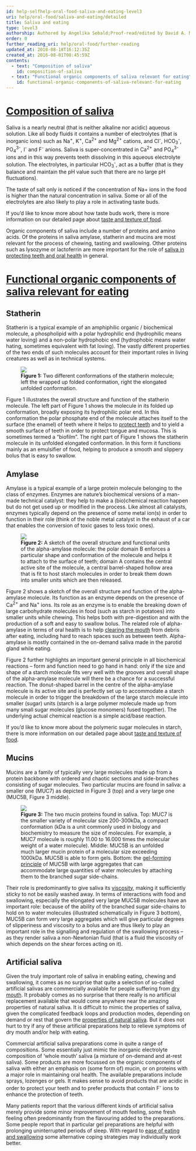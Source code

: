```yaml
---
id: help-selfhelp-oral-food-saliva-and-eating-level3
uri: help/oral-food/saliva-and-eating/detailed
title: Saliva and eating
type: level3
authorship: Authored by Angelika Sebald;Proof-read/edited by David A. Mitchell
order: 0
further_reading_uri: help/oral-food/further-reading
updated_at: 2018-08-18T16:12:35Z
created_at: 2016-08-01T08:45:59Z
contents:
  - text: "Composition of saliva"
    id: composition-of-saliva
  - text: "Functional organic components of saliva relevant for eating"
    id: functional-organic-components-of-saliva-relevant-for-eating
---
```


<h1 id="composition-of-saliva"><a href="/help/oral-food/further-reading"><strong>Composition of saliva</strong></a></h1>
<p>Saliva is a nearly neutral (that is neither alkaline nor acidic)
    aqueous solution. Like all body fluids it contains a number
    of electrolytes (that is inorganic ions) such as Na<sup>+</sup>,
    K<sup>+</sup>, Ca<sup>2+</sup> and Mg<sup>2+</sup> cations,
    and Cl<sup>-</sup>, HCO<sub>3</sub><sup>-</sup>, PO<sub>4</sub><sup>3-</sup>,
    I<sup>-</sup> and F<sup>-</sup> anions. Saliva is super-concentrated
    in Ca<sup>2+</sup> and PO<sub>4</sub><sup>3-</sup> ions and
    in this way prevents teeth dissolving in this aqueous electrolyte
    solution. The electrolytes, in particular HCO<sub>3</sub><sup>-</sup>,
    act as a buffer (that is they balance and maintain the pH
    value such that there are no large pH fluctuations).</p>
<p>The taste of salt only is noticed if the concentration of Na+
    ions in the food is higher than the natural concentration
    in saliva. Some or all of the electrolytes are also likely
    to play a role in activating taste buds.</p>
<aside>
    <p>If you’d like to know more about how taste buds work, there
        is more information on our detailed page about <a href="/help/oral-food/ttt">taste and texture of food</a>.</p>
</aside>
<p>Organic components of saliva include a number of proteins and
    amino acids. Of the proteins in saliva amylase, statherin
    and mucins are most relevant for the process of chewing,
    tasting and swallowing. Other proteins such as lysozyme or
    lactoferrin are more important for the role of <a href="/help/oral-hygiene">saliva in protecting teeth and oral health</a>    in general.</p>
<h1 id="functional-organic-components-of-saliva-relevant-for-eating"><a href="/help/oral-food/further-reading"><strong>Functional organic components of saliva relevant for eating</strong></a></h1>
<h2>Statherin</h2>
<p>Statherin is a typical example of an amphiphilic organic / biochemical
    molecule, a phospholipid with a polar hydrophilic end (hydrophilic
    means water loving) and a non-polar hydrophobic end (hydrophobic
    means water hating, sometimes equivalent with fat loving).
    The vastly different properties of the two ends of such molecules
    account for their important roles in living creatures as
    well as in technical systems.</p>
<figure><img src="/help/oral-food/saliva-and-eating/level3/figure1.png">
    <figcaption><strong>Figure 1:</strong> Two different conformations of
        the statherin molecule; left the wrapped up folded conformation,
        right the elongated unfolded conformation.</figcaption>
</figure>
<p>Figure 1 illustrates the overall structure and function of the
    statherin molecule. The left part of Figure 1 shows the molecule
    in its folded up conformation, broadly exposing its hydrophilic
    polar end. In this conformation the polar phosphate end of
    the molecule attaches itself to the surface (the enamel)
    of teeth where it helps to <a href="/help/oral-hygiene">protect teeth</a>    and to yield a smooth surface of teeth in order to protect
    tongue and mucosa. This is sometimes termed a “biofilm”.
    The right part of Figure 1 shows the statherin molecule in
    its unfolded elongated conformation. In this form it functions
    mainly as an emulsifier of food, helping to produce a smooth
    and slippery bolus that is easy to swallow.</p>
<h2>Amylase</h2>
<p>Amylase is a typical example of a large protein molecule belonging
    to the class of enzymes. Enzymes are nature’s biochemical
    versions of a man-made technical catalyst: they help to make
    a (bio)chemical reaction happen but do not get used up or
    modified in the process. Like almost all catalysts, enzymes
    typically depend on the presence of some metal ion(s) in
    order to function in their role (think of the noble metal
    catalyst in the exhaust of a car that enables the conversion
    of toxic gases to less toxic ones).</p>
<figure><img src="/help/oral-food/saliva-and-eating/level3/figure2.png">
    <figcaption><strong>Figure 2:</strong> A sketch of the overall structure
        and functional units of the alpha-amylase molecule: the
        polar domain B enforces a particular shape and conformation
        of the molecule and helps it to attach to the surface
        of teeth; domain A contains the central active site of
        the molecule, a central barrel-shaped hollow area that
        is fit to host starch molecules in order to break them
        down into smaller units which are then released.</figcaption>
</figure>
<p>Figure 2 shows a sketch of the overall structure and function
    of the alpha-amylase molecule. Its function as an enzyme
    depends on the presence of Ca<sup>2+</sup> and Na<sup>+</sup>    ions. Its role as an enzyme is to enable the breaking down
    of large carbohydrate molecules in food (such as starch in
    potatoes) into smaller units while chewing. This helps both
    with pre-digestion and with the production of a soft and
    easy to swallow bolus. The related role of alpha-amylase
    in terms of oral health is to help <a href="/help/oral-hygiene">clearing the mouth</a>    from debris after eating, including hard to reach spaces
    such as between teeth. Alpha-amylase is mostly contained
    in the on-demand saliva made in the parotid gland while eating.</p>
<p>Figure 2 further highlights an important general principle in
    all biochemical reactions – form and function need to go
    hand in hand: only if the size and shape of a starch molecule
    fits very well with the grooves and overall shape of the
    alpha-amylase molecule will there be a chance for a successful
    reaction. The donut-shaped barrel in the centre of the alpha-amylase
    molecule is its active site and is perfectly set up to accommodate
    a starch molecule in order to trigger the breakdown of the
    large starch molecule into smaller (sugar) units (starch
    is a large polymer molecule made up from many small sugar
    molecules (glucose monomers) fused together). The underlying
    actual chemical reaction is a simple acid/base reaction.</p>
<aside>
    <p>If you’d like to know more about the polymeric sugar molecules
        in starch, there is more information on our detailed
        page about <a href="/help/oral-food/ttt">taste and texture of food</a>.</p>
</aside>
<h2>Mucins</h2>
<p>Mucins are a family of typically very large molecules made up
    from a protein backbone with ordered and chaotic sections
    and side-branches consisting of sugar molecules. Two particular
    mucins are found in saliva: a smaller one (MUC7) as depicted
    in Figure 3 (top) and a very large one (MUC5B, Figure 3 middle).</p>
<figure><img src="/help/oral-food/saliva-and-eating/level3/figure3.png">
    <figcaption><strong>Figure 3:</strong> The two mucin proteins found in
        saliva. Top: MUC7 is the smaller variety of molecular
        size 200-300kDa, a compact conformation (kDa is a unit
        commonly used in biology and biochemistry to measure
        the size of molecules. For example, a MUC7 molecule is
        roughly 11.00 to 16.000 times the molecular weight of
        a water molecule). Middle: MUC5B is an unfolded much
        larger mucin protein of a molecular size exceeding 1000kDa.
        MUC5B is able to form gels. Bottom: the <a href="/help/oral-food/ttt">gel-forming principle</a>        of MUC5B with large aggregates that can accommodate large
        quantities of water molecules by attaching them to the
        branched sugar side-chains.</figcaption>
</figure>
<p>Their role is predominantly to give saliva its <a href="/help/oral-hygiene">viscosity</a>,
    making it sufficiently sticky to not be easily washed away.
    In terms of interactions with food and swallowing, especially
    the elongated very large MUC5B molecules have an important
    role: because of the ability of the branched sugar side-chains
    to hold on to water molecules (illustrated schematically
    in Figure 3 bottom), MUC5B can form very large aggregates
    which will give particular degrees of slipperiness and viscosity
    to a bolus and are thus likely to play an important role
    in the signalling and regulation of the swallowing process
    – as they render saliva a non-Newtonian fluid (that is a
    fluid the viscosity of which depends on the shear forces
    acting on it).</p>
<h2>Artificial saliva</h2>
<p>Given the truly important role of saliva in enabling eating,
    chewing and swallowing, it comes as no surprise that quite
    a selection of so-called artificial salivas are commercially
    available for people suffering from <a href="/diagnosis/a-z/xerostomia">dry mouth</a>.
    It probably comes as no surprise that there really is no
    artificial replacement available that would come anywhere
    near the amazing properties of natural saliva. It is difficult
    to mimic the properties of saliva, given the complicated
    feedback loops and production modes, depending on demand
    or rest that govern the <a href="/help/oral-food/saliva-and-eating">properties of natural saliva</a>.
    But it does not hurt to try if any of these artificial preparations
    help to relieve symptoms of dry mouth and/or help with eating.</p>
<p>Commercial artificial saliva preparations come in quite a range
    of compositions. Some essentially just mimic the inorganic
    electrolyte composition of ‘whole mouth’ saliva (a mixture
    of on-demand and at-rest saliva). Some products are more
    focussed on the organic components of saliva with either
    an emphasis on (some form of) mucin, or on proteins with
    a major role in maintaining oral health. The available preparations
    include sprays, lozenges or gels. It makes sense to avoid
    products that are acidic in order to protect your teeth and
    to prefer products that contain F<sup>-</sup> ions to enhance
    the protection of teeth.</p>
<p>Many patients report that the various different kinds of artificial
    saliva merely provide some minor improvement of mouth feeling,
    some fresh feeling often predominantly from the flavouring
    added to the preparations. Some people report that in particular
    gel preparations are helpful with prolonging uninterrupted
    periods of sleep. With regard to <a href="/help/oral-food/lubrication">ease of eating and swallowing</a>    some alternative coping strategies may individually work
    better.</p>
